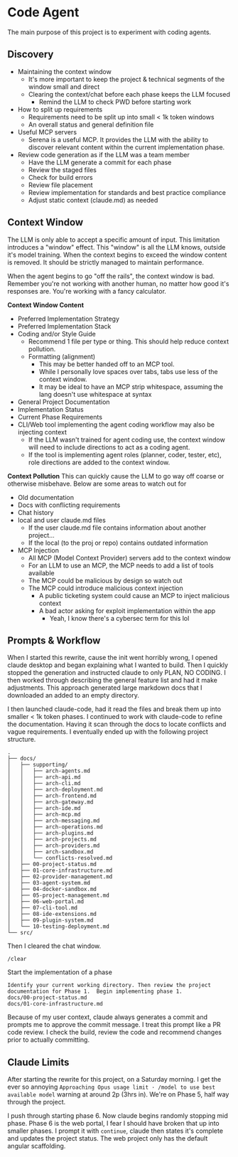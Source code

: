# Code Agent
The main purpose of this project is to experiment with coding agents.

## Discovery
* Maintaining the context window
  * It's more important to keep the project & technical segments of the window small and direct
  * Clearing the context/chat before each phase keeps the LLM focused
    * Remind the LLM to check PWD before starting work
* How to split up requirements
  * Requirements need to be split up into small < 1k token windows
  * An overall status and general definition file
* Useful MCP servers
  * Serena is a useful MCP.  It provides the LLM with the ability to discover relevant content within the current implementation phase.
* Review code generation as if the LLM was a team member
  * Have the LLM generate a commit for each phase
  * Review the staged files
  * Check for build errors
  * Review file placement
  * Review implementation for standards and best practice compliance
  * Adjust static context (claude.md) as needed


## Context Window
The LLM is only able to accept a specific amount of input.  This limitation
introduces a "window" effect.  This "window" is all the LLM knows, 
outside it's model training.  When the context begins to exceed 
the window content is removed.  It should be strictly managed to 
maintain performance. 

When the agent begins to go "off the rails", the context window is 
bad.  Remember you're not working with another human, no matter how
good it's responses are.  You're working with a fancy calculator.

**Context Window Content**
* Preferred Implementation Strategy
* Preferred Implementation Stack
* Coding and/or Style Guide
  * Recommend 1 file per type or thing.  This should help reduce context pollution.
  * Formatting (alignment)
    * This may be better handed off to an MCP tool.
    * While I personally love spaces over tabs, tabs use less of the context window.
    * It may be ideal to have an MCP strip whitespace, assuming the lang doesn't use whitespace at syntax
* General Project Documentation
* Implementation Status
* Current Phase Requirements
* CLI/Web tool implementing the agent coding workflow may also be injecting context
  * If the LLM wasn't trained for agent coding use, the context window will need to include directions to act as a coding agent.
  * If the tool is implementing agent roles (planner, coder, tester, etc), role directions are added to the context window.

**Context Pollution**
This can quickly cause the LLM to go way off coarse or otherwise
misbehave.  Below are some areas to watch out for
* Old documentation
* Docs with conflicting requirements
* Chat history
* local and user claude.md files
  * If the user claude.md file contains information about another project...
  * If the local (to the proj or repo) contains outdated information
* MCP Injection
  * All MCP (Model Context Provider) servers add to the context window
  * For an LLM to use an MCP, the MCP needs to add a list of tools available
  * The MCP could be malicious by design so watch out
  * The MCP could introduce malicious context injection
    * A public ticketing system could cause an MCP to inject malicious context
    * A bad actor asking for exploit implementation within the app
      * Yeah, I know there's a cybersec term for this lol

## Prompts & Workflow

When I started this rewrite, cause the init went horribly wrong, I opened
claude desktop and began explaining what I wanted to build.  Then
I quickly stopped the generation and instructed claude to only PLAN, NO CODING.
I then worked through describing the general feature list and had it make adjustments.
This approach generated large markdown docs that I downloaded an added to an empty directory. 

I then launched claude-code, had it read the files and 
break them up into smaller < 1k token phases.  I continued to work
with claude-code to refine the documentation.  Having it scan through the
docs to locate conflicts and vague requirements.  I eventually ended up
with the following project structure.
```text
.
├── docs/
│   ├── supporting/
│   │   ├── arch-agents.md
│   │   ├── arch-api.md
│   │   ├── arch-cli.md
│   │   ├── arch-deployment.md
│   │   ├── arch-frontend.md
│   │   ├── arch-gateway.md
│   │   ├── arch-ide.md
│   │   ├── arch-mcp.md
│   │   ├── arch-messaging.md
│   │   ├── arch-operations.md
│   │   ├── arch-plugins.md
│   │   ├── arch-projects.md
│   │   ├── arch-providers.md
│   │   ├── arch-sandbox.md
│   │   └── conflicts-resolved.md
│   ├── 00-project-status.md
│   ├── 01-core-infrastructure.md
│   ├── 02-provider-management.md
│   ├── 03-agent-system.md
│   ├── 04-docker-sandbox.md
│   ├── 05-project-management.md
│   ├── 06-web-portal.md
│   ├── 07-cli-tool.md
│   ├── 08-ide-extensions.md
│   ├── 09-plugin-system.md
│   └── 10-testing-deployment.md
└── src/
```

Then I cleared the chat window.
```text
/clear
```

Start the implementation of a phase
```text
Identify your current working directory. Then review the project documentation for Phase 1.  Begin implementing phase 1.
docs/00-project-status.md
docs/01-core-infrastructure.md
```

Because of my user context, claude always generates a commit 
and prompts me to approve the commit message.  I treat this prompt
like a PR code review.  I check the build, review the code and recommend
changes prior to actually committing.

## Claude Limits
After starting the rewrite for this project, on a Saturday morning.  I get
the ever so annoying `Approaching Opus usage limit · /model to use best available model`
warning at around 2p (3hrs in).  We're on Phase 5, half way through the project.

I push through starting phase 6.  Now claude begins randomly stopping mid phase.
Phase 6 is the web portal, I fear I should have broken that up into smaller phases.
I prompt it with `continue`, claude then states it's complete and updates the project status.
The web project only has the default angular scaffolding.
